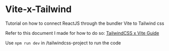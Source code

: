 # Vite-x-Tailwind
Tutorial on how to connect ReactJS through the bundler Vite to Tailwind css

Refer to this document I made for how to do so: [TailwindCSS x Vite Guide](https://docs.google.com/document/d/1AvCoppe1sHR3EfzP12En1SurBeICL0lddJJgY5PLSdg/edit)

Use `npm run dev` in /tailwindcss-project to run the code